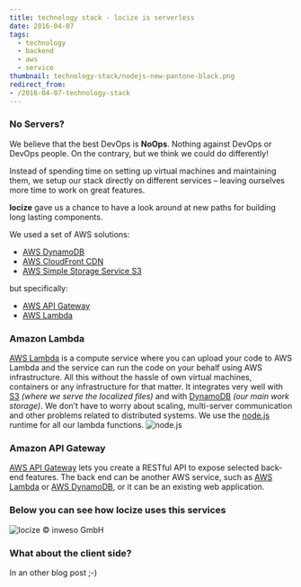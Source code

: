 ```yaml
---
title: technology stack - locize is serverless
date: 2016-04-07
tags:
  - technology
  - backend
  - aws
  - service
thumbnail: technology-stack/nodejs-new-pantone-black.png
redirect_from:
- /2016-04-07-technology-stack
---
```


### No Servers?

We believe that the best DevOps is **NoOps**.
Nothing against DevOps or DevOps people. On the contrary, but we think we could do differently!

Instead of spending time on setting up virtual machines and maintaining them, we setup our stack directly on different services – leaving ourselves more time to work on great features.

**locize** gave us a chance to have a look around at new paths for building long lasting components.

We used a set of AWS solutions:
- [AWS DynamoDB](https://aws.amazon.com/dynamodb)
- [AWS CloudFront CDN](https://aws.amazon.com/de/cloudfront)
- [AWS Simple Storage Service S3](https://aws.amazon.com/s3)

but specifically:
- [AWS API Gateway](https://aws.amazon.com/api-gateway)
- [AWS Lambda](https://aws.amazon.com/lambda)

### Amazon Lambda
[AWS Lambda](https://aws.amazon.com/lambda) is a compute service where you can upload your code to AWS Lambda and the service can run the code on your behalf using AWS infrastructure.
All this without the hassle of own virtual machines, containers or any infrastructure for that matter.
It integrates very well with [S3](https://aws.amazon.com/s3) _(where we serve the localized files)_ and with [DynamoDB](https://aws.amazon.com/dynamodb) _(our main work storage)_.
We don’t have to worry about scaling, multi-server communication and other problems related to distributed systems.
We use the [node.js](https://nodejs.org) runtime for all our lambda functions.
![](nodejs-new-pantone-black.png "node.js")

### Amazon API Gateway
[AWS API Gateway](https://aws.amazon.com/api-gateway) lets you create a RESTful API to expose selected back-end features. The back end can be another AWS service, such as [AWS Lambda](https://aws.amazon.com/lambda) or [AWS DynamoDB](https://aws.amazon.com/dynamodb), or it can be an existing web application.

### Below you can see how **locize** uses this services
![](aws.png "locize © inweso GmbH")


### What about the client side?
In an other blog post ;-)
